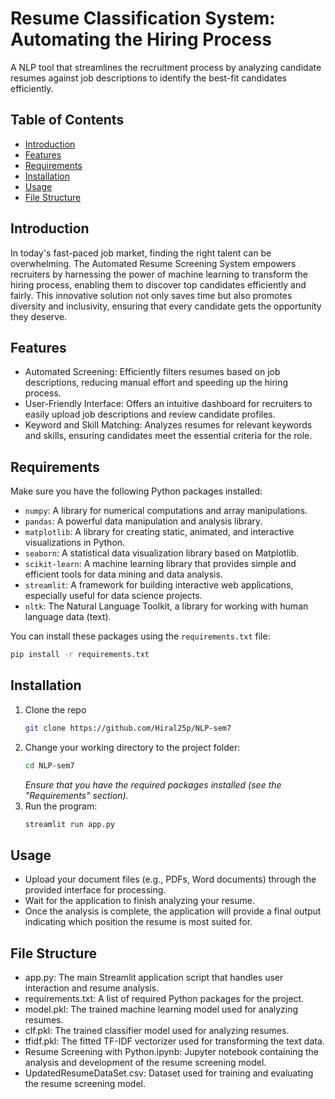 # Resume Classification System: Automating the Hiring Process

A NLP tool that streamlines the recruitment process by analyzing candidate resumes against job descriptions to identify the best-fit candidates efficiently.

## Table of Contents

- [Introduction](#introduction)
- [Features](#features)
- [Requirements](#requirements)
- [Installation](#installation)
- [Usage](#usage)
- [File Structure](#file-structure)

## Introduction

In today's fast-paced job market, finding the right talent can be overwhelming. The Automated Resume Screening System empowers recruiters by harnessing the power of machine learning to transform the hiring process, enabling them to discover top candidates efficiently and fairly. This innovative solution not only saves time but also promotes diversity and inclusivity, ensuring that every candidate gets the opportunity they deserve.

## Features

- Automated Screening: Efficiently filters resumes based on job descriptions, reducing manual effort and speeding up the hiring process.
- User-Friendly Interface: Offers an intuitive dashboard for recruiters to easily upload job descriptions and review candidate profiles.
- Keyword and Skill Matching: Analyzes resumes for relevant keywords and skills, ensuring candidates meet the essential criteria for the role.

## Requirements

Make sure you have the following Python packages installed:

- `numpy`: A library for numerical computations and array manipulations.
- `pandas`: A powerful data manipulation and analysis library.
- `matplotlib`: A library for creating static, animated, and interactive visualizations in Python.
- `seaborn`: A statistical data visualization library based on Matplotlib.
- `scikit-learn`: A machine learning library that provides simple and efficient tools for data mining and data analysis.
- `streamlit`: A framework for building interactive web applications, especially useful for data science projects.
- `nltk`: The Natural Language Toolkit, a library for working with human language data (text).

You can install these packages using the `requirements.txt` file:

```sh
pip install -r requirements.txt
```

## Installation

1. Clone the repo
   ```sh
   git clone https://github.com/Hiral25p/NLP-sem7
   ```
2. Change your working directory to the project folder:
   ```sh
   cd NLP-sem7
   ```
   _Ensure that you have the required packages installed (see the "Requirements" section)._
3. Run the program:
   ```sh
   streamlit run app.py
   ```
## Usage

- Upload your document files (e.g., PDFs, Word documents) through the provided interface for processing.
- Wait for the application to finish analyzing your resume.
- Once the analysis is complete, the application will provide a final output indicating which position the resume is most suited for.

## File Structure

- app.py: The main Streamlit application script that handles user interaction and resume analysis.
- requirements.txt: A list of required Python packages for the project.
- model.pkl: The trained machine learning model used for analyzing resumes.
- clf.pkl: The trained classifier model used for analyzing resumes.
- tfidf.pkl: The fitted TF-IDF vectorizer used for transforming the text data.
- Resume Screening with Python.ipynb: Jupyter notebook containing the analysis and development of the resume screening model.
- UpdatedResumeDataSet.csv: Dataset used for training and evaluating the resume screening model.
